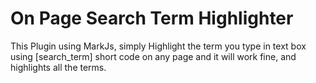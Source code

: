 # On Page Search Term Highlighter
This Plugin using MarkJs, simply Highlight the term you type in text box using [search_term] short code on any page and it will work fine, and highlights all the terms.
